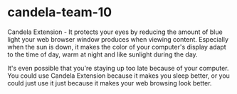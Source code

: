 # candela-team-10
Candela Extension - It protects your eyes by reducing the amount of blue light your web browser window produces when viewing content. Especially when the sun is down, it makes the color of your computer's display adapt to the time of day, warm at night and like sunlight during the day.

It's even possible that you're staying up too late because of your computer. You could use Candela Extension because it makes you sleep better, or you could just use it just because it makes your web browsing look better. 
